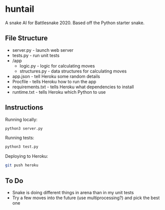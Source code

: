 # huntail

A snake AI for Battlesnake 2020. Based off the Python starter snake.

## File Structure

- server.py - launch web server
- tests.py - run unit tests
- /app
  - logic.py - logic for calculating moves
  - structures.py - data structures for calculating moves
- app.json - tell Heroku some random details
- Procfile - tells Heroku how to run the app
- requirements.txt - tells Heroku what dependencies to install
- runtime.txt - tells Heroku which Python to use

## Instructions

Running locally:

```bash
python3 server.py
```

Running tests:

```bash
python3 test.py
```

Deploying to Heroku:

```bash
git push heroku
```

## To Do

- Snake is doing different things in arena than in my unit tests
- Try a few moves into the future (use multiprocessing?) and pick the best one
